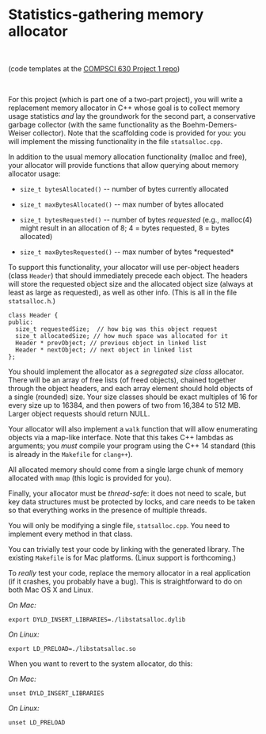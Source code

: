 Statistics-gathering memory allocator
=====================================

 

(code templates at the [COMPSCI 630 Project 1
repo](https://github.com/UMass-COMPSCI-630/Spring2017/tree/master/projects/project-1
))

 

For this project (which is part one of a two-part project), you will write a
replacement memory allocator in C++ whose goal is to collect memory usage
statistics *and* lay the groundwork for the second part, a conservative garbage
collector (with the same functionality as the Boehm-Demers-Weiser collector).
Note that the scaffolding code is provided for you: you will implement the
missing functionality in the file `statsalloc.cpp`.

In addition to the usual memory allocation functionality (malloc and free), your
allocator will provide functions that allow querying about memory allocator
usage:

-   `size_t bytesAllocated()` -- number of bytes currently allocated

-   `size_t maxBytesAllocated()` -- max number of bytes allocated

-   `size_t bytesRequested()` -- number of bytes *requested* (e.g., malloc(4)
    might result in an allocation of 8; 4 = bytes requested, 8 = bytes
    allocated)

-   `size_t maxBytesRequested()` -- max number of bytes \*requested\*

To support this functionality, your allocator will use per-object headers (class
`Header`) that should immediately precede each object. The headers will store
the requested object size and the allocated object size (always at least as
large as requested), as well as other info. (This is all in the file
`statsalloc.h`.)

~~~~~~~~~~~~~~~~~~~~~~~~~~~~~~~~~~~~~~~~~~~~~~~~~~~~~~~~~~~~~~~~~~~~~~~~~~~~~~~~
class Header {
public:
  size_t requestedSize;  // how big was this object request
  size_t allocatedSize; // how much space was allocated for it
  Header * prevObject; // previous object in linked list
  Header * nextObject; // next object in linked list
};
~~~~~~~~~~~~~~~~~~~~~~~~~~~~~~~~~~~~~~~~~~~~~~~~~~~~~~~~~~~~~~~~~~~~~~~~~~~~~~~~

You should implement the allocator as a *segregated size class* allocator. There
will be an array of free lists (of freed objects), chained together through the
object headers, and each array element should hold objects of a single (rounded)
size. Your size classes should be exact multiples of 16 for every size up to
16384, and then powers of two from 16,384 to 512 MB. Larger object requests
should return NULL.

Your allocator will also implement a `walk` function that will allow enumerating
objects via a map-like interface. Note that this takes C++ lambdas as arguments;
you *must* compile your program using the C++ 14 standard (this is already in
the `Makefile` for `clang++`).

All allocated memory should come from a single large chunk of memory allocated
with `mmap` (this logic is provided for you).

Finally, your allocator must be *thread-saf*e: it does not need to scale, but
key data structures must be protected by locks, and care needs to be taken so
that everything works in the presence of multiple threads.

You will only be modifying a single file, `statsalloc.cpp`. You need to
implement every method in that class.

You can trivially test your code by linking with the generated library. The
existing `Makefile` is for Mac platforms. (Linux support is forthcoming.)

To *really* test your code, replace the memory allocator in a real application
(if it crashes, you probably have a bug). This is straightforward to do on both
Mac OS X and Linux.

*On Mac:*

`export DYLD_INSERT_LIBRARIES=./libstatsalloc.dylib`

*On Linux:*

`export LD_PRELOAD=./libstatsalloc.so`

When you want to revert to the system allocator, do this:

*On Mac:*

`unset​ DYLD_INSERT_LIBRARIES`

*On Linux:*

`unset​ LD_PRELOAD`
